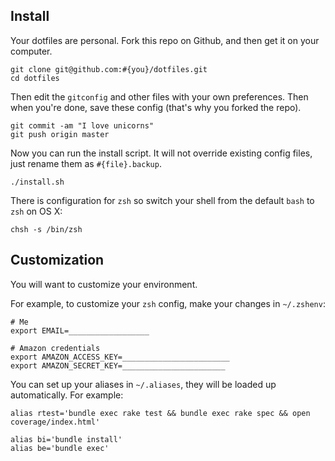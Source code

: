 Install
-------

Your dotfiles are personal. Fork this repo on Github, and then get it on your computer.

    git clone git@github.com:#{you}/dotfiles.git
    cd dotfiles

Then edit the ```gitconfig``` and other files with your own preferences. Then when you're done,
save these config (that's why you forked the repo).

    git commit -am "I love unicorns"
    git push origin master

Now you can run the install script. It will not override existing config files, just
rename them as ```#{file}.backup```.

    ./install.sh

There is configuration for `zsh` so switch your shell from the default `bash` to `zsh` on OS X:

    chsh -s /bin/zsh


Customization
-------------

You will want to customize your environment.

For example, to customize your `zsh` config, make your changes in `~/.zshenv`:

    # Me
    export EMAIL=__________________

    # Amazon credentials
    export AMAZON_ACCESS_KEY=________________________
    export AMAZON_SECRET_KEY=_______________________

You can set up your aliases in `~/.aliases`, they will be loaded up automatically.
For example:

    alias rtest='bundle exec rake test && bundle exec rake spec && open coverage/index.html'

    alias bi='bundle install'
    alias be='bundle exec'